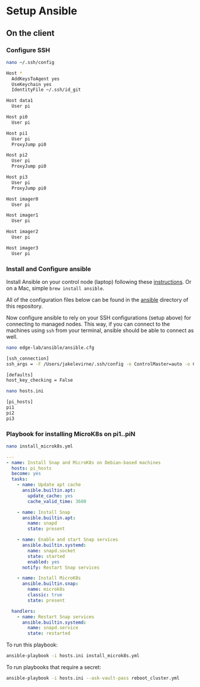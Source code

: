 # Setup Ansible

## On the client

### Configure SSH

```bash
nano ~/.ssh/config
```

```bash
Host *
  AddKeysToAgent yes
  UseKeychain yes
  IdentityFile ~/.ssh/id_git

Host data1
  User pi

Host pi0
  User pi

Host pi1
  User pi
  ProxyJump pi0

Host pi2
  User pi
  ProxyJump pi0

Host pi3
  User pi
  ProxyJump pi0

Host imager0
  User pi

Host imager1
  User pi

Host imager2
  User pi

Host imager3
  User pi
```

### Install and Configure ansible

Install Ansible on your control node (laptop) following these [instructions](https://docs.ansible.com/ansible/latest/installation_guide/intro_installation.html). Or on a Mac, simple `brew install ansible`.

All of the configuration files below can be found in the [ansible](../ansible) directory of this repository.

Now configure ansible to rely on your SSH configurations (setup above) for connecting to managed nodes. This way, if you can connect to the machines using `ssh` from your terminal, ansible should be able to connect as well. 

```bash
nano edge-lab/ansible/ansible.cfg
```

```bash
[ssh_connection]
ssh_args = -F /Users/jakelevirne/.ssh/config -o ControlMaster=auto -o ControlPersist=60s

[defaults]
host_key_checking = False
```

```bash
nano hosts.ini
```

```bash
[pi_hosts]
pi1
pi2
pi3
```

### Playbook for installing MicroK8s on pi1..piN

```bash
nano install_microk8s.yml
```

```yaml
---
- name: Install Snap and MicroK8s on Debian-based machines
  hosts: pi_hosts
  become: yes
  tasks:
    - name: Update apt cache
      ansible.builtin.apt:
        update_cache: yes
        cache_valid_time: 3600

    - name: Install Snap
      ansible.builtin.apt:
        name: snapd
        state: present

    - name: Enable and start Snap services
      ansible.builtin.systemd:
        name: snapd.socket
        state: started
        enabled: yes
      notify: Restart Snap services

    - name: Install MicroK8s
      ansible.builtin.snap:
        name: microk8s
        classic: true
        state: present

  handlers:
    - name: Restart Snap services
      ansible.builtin.systemd:
        name: snapd.service
        state: restarted
```

To run this playbook:

```bash
ansible-playbook -i hosts.ini install_microk8s.yml
```

To run playbooks that require a secret:

```bash
ansible-playbook -i hosts.ini --ask-vault-pass reboot_cluster.yml
```
